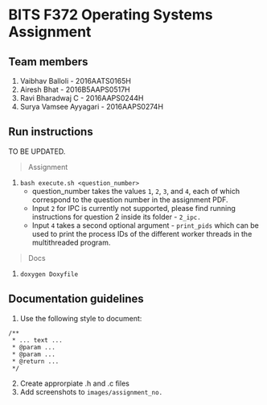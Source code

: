# BITS F372 Operating Systems Assignment

## Team members
1. Vaibhav Balloli - 2016AATS0165H
2. Airesh Bhat - 2016B5AAPS0517H
3. Ravi Bharadwaj C - 2016AAPS0244H
4. Surya Vamsee Ayyagari - 2016AAPS0274H

## Run instructions

TO BE UPDATED.

> Assignment
1. `bash execute.sh <question_number>`
   * question_number takes the values `1`, `2`, `3`, and `4`, each of which correspond to the question number in the assignment PDF.
   * Input `2` for IPC is currently not supported, please find running instructions for question 2 inside its folder - `2_ipc.`
   * Input `4` takes a second optional argument - `print_pids` which can be used to print the process IDs of the different worker threads in the multithreaded program.

> Docs
1. `doxygen Doxyfile`

## Documentation guidelines

1. Use the following style to document:
```
/**
 * ... text ...
 * @param ...
 * @param ...
 * @return ...
 */
```
2. Create approrpiate .h and .c files
3. Add screenshots to `images/assignment_no.`